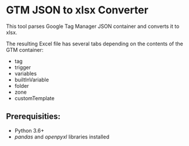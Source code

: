 # GTM JSON to xlsx Converter

This tool parses Google Tag Manager JSON container and converts it to xlsx.

The resulting Excel file has several tabs depending on the contents of the GTM container:

* tag
* trigger
* variables
* builtInVariable
* folder
* zone
* customTemplate

## Prerequisities:

* Python 3.6+
* _pandas_ and _openpyxl_ libraries installed
